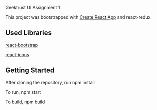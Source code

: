 Geektrust UI Assignment 1

This project was bootstrapped with [Create React App](https://github.com/facebook/create-react-app) and react-redux.

Used Libraries
--------------
[react-bootstrap](https://github.com/react-bootstrap/react-bootstrap)

[react-icons](https://www.npmjs.com/package/react-icons)


Getting Started
--------------
After cloning the repository, run
npm install

To run,
npm start

To build,
npm build